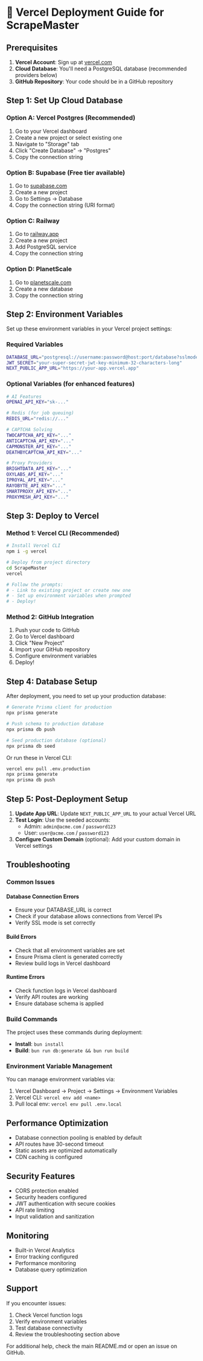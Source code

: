 # 🚀 Vercel Deployment Guide for ScrapeMaster

## Prerequisites

1. **Vercel Account**: Sign up at [vercel.com](https://vercel.com)
2. **Cloud Database**: You'll need a PostgreSQL database (recommended providers below)
3. **GitHub Repository**: Your code should be in a GitHub repository

## Step 1: Set Up Cloud Database

### Option A: Vercel Postgres (Recommended)
1. Go to your Vercel dashboard
2. Create a new project or select existing one
3. Navigate to "Storage" tab
4. Click "Create Database" → "Postgres"
5. Copy the connection string

### Option B: Supabase (Free tier available)
1. Go to [supabase.com](https://supabase.com)
2. Create a new project
3. Go to Settings → Database
4. Copy the connection string (URI format)

### Option C: Railway
1. Go to [railway.app](https://railway.app)
2. Create a new project
3. Add PostgreSQL service
4. Copy the connection string

### Option D: PlanetScale
1. Go to [planetscale.com](https://planetscale.com)
2. Create a new database
3. Copy the connection string

## Step 2: Environment Variables

Set up these environment variables in your Vercel project settings:

### Required Variables
```bash
DATABASE_URL="postgresql://username:password@host:port/database?sslmode=require"
JWT_SECRET="your-super-secret-jwt-key-minimum-32-characters-long"
NEXT_PUBLIC_APP_URL="https://your-app.vercel.app"
```

### Optional Variables (for enhanced features)
```bash
# AI Features
OPENAI_API_KEY="sk-..."

# Redis (for job queuing)
REDIS_URL="redis://..."

# CAPTCHA Solving
TWOCAPTCHA_API_KEY="..."
ANTICAPTCHA_API_KEY="..."
CAPMONSTER_API_KEY="..."
DEATHBYCAPTCHA_API_KEY="..."

# Proxy Providers
BRIGHTDATA_API_KEY="..."
OXYLABS_API_KEY="..."
IPROYAL_API_KEY="..."
RAYOBYTE_API_KEY="..."
SMARTPROXY_API_KEY="..."
PROXYMESH_API_KEY="..."
```

## Step 3: Deploy to Vercel

### Method 1: Vercel CLI (Recommended)
```bash
# Install Vercel CLI
npm i -g vercel

# Deploy from project directory
cd ScrapeMaster
vercel

# Follow the prompts:
# - Link to existing project or create new one
# - Set up environment variables when prompted
# - Deploy!
```

### Method 2: GitHub Integration
1. Push your code to GitHub
2. Go to Vercel dashboard
3. Click "New Project"
4. Import your GitHub repository
5. Configure environment variables
6. Deploy!

## Step 4: Database Setup

After deployment, you need to set up your production database:

```bash
# Generate Prisma client for production
npx prisma generate

# Push schema to production database
npx prisma db push

# Seed production database (optional)
npx prisma db seed
```

Or run these in Vercel CLI:
```bash
vercel env pull .env.production
npx prisma generate
npx prisma db push
```

## Step 5: Post-Deployment Setup

1. **Update App URL**: Update `NEXT_PUBLIC_APP_URL` to your actual Vercel URL
2. **Test Login**: Use the seeded accounts:
   - Admin: `admin@acme.com` / `password123`
   - User: `user@acme.com` / `password123`
3. **Configure Custom Domain** (optional): Add your custom domain in Vercel settings

## Troubleshooting

### Common Issues

#### Database Connection Errors
- Ensure your DATABASE_URL is correct
- Check if your database allows connections from Vercel IPs
- Verify SSL mode is set correctly

#### Build Errors
- Check that all environment variables are set
- Ensure Prisma client is generated correctly
- Review build logs in Vercel dashboard

#### Runtime Errors
- Check function logs in Vercel dashboard
- Verify API routes are working
- Ensure database schema is applied

### Build Commands

The project uses these commands during deployment:
- **Install**: `bun install`
- **Build**: `bun run db:generate && bun run build`

### Environment Variable Management

You can manage environment variables via:
1. Vercel Dashboard → Project → Settings → Environment Variables
2. Vercel CLI: `vercel env add <name>`
3. Pull local env: `vercel env pull .env.local`

## Performance Optimization

- Database connection pooling is enabled by default
- API routes have 30-second timeout
- Static assets are optimized automatically
- CDN caching is configured

## Security Features

- CORS protection enabled
- Security headers configured
- JWT authentication with secure cookies
- API rate limiting
- Input validation and sanitization

## Monitoring

- Built-in Vercel Analytics
- Error tracking configured
- Performance monitoring
- Database query optimization

## Support

If you encounter issues:
1. Check Vercel function logs
2. Verify environment variables
3. Test database connectivity
4. Review the troubleshooting section above

For additional help, check the main README.md or open an issue on GitHub.
